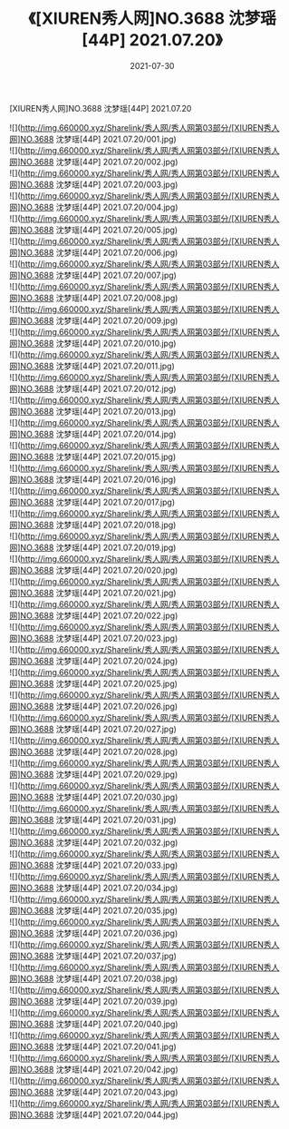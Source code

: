 ﻿---
layout: post
title:  《[XIUREN秀人网]NO.3688 沈梦瑶[44P] 2021.07.20》
date:   2021-07-30
img: http://img.660000.xyz/Sharelink/秀人网/秀人网第03部分/[XIUREN秀人网]NO.3688 沈梦瑶[44P] 2021.07.20/000.jpg
categories: [美女, 清纯, 唯美]
---

[XIUREN秀人网]NO.3688 沈梦瑶[44P] 2021.07.20

  ![](http://img.660000.xyz/Sharelink/秀人网/秀人网第03部分/[XIUREN秀人网]NO.3688 沈梦瑶[44P] 2021.07.20/001.jpg) <br> ![](http://img.660000.xyz/Sharelink/秀人网/秀人网第03部分/[XIUREN秀人网]NO.3688 沈梦瑶[44P] 2021.07.20/002.jpg) <br> ![](http://img.660000.xyz/Sharelink/秀人网/秀人网第03部分/[XIUREN秀人网]NO.3688 沈梦瑶[44P] 2021.07.20/003.jpg) <br> ![](http://img.660000.xyz/Sharelink/秀人网/秀人网第03部分/[XIUREN秀人网]NO.3688 沈梦瑶[44P] 2021.07.20/004.jpg) <br> ![](http://img.660000.xyz/Sharelink/秀人网/秀人网第03部分/[XIUREN秀人网]NO.3688 沈梦瑶[44P] 2021.07.20/005.jpg) <br> ![](http://img.660000.xyz/Sharelink/秀人网/秀人网第03部分/[XIUREN秀人网]NO.3688 沈梦瑶[44P] 2021.07.20/006.jpg) <br> ![](http://img.660000.xyz/Sharelink/秀人网/秀人网第03部分/[XIUREN秀人网]NO.3688 沈梦瑶[44P] 2021.07.20/007.jpg) <br> ![](http://img.660000.xyz/Sharelink/秀人网/秀人网第03部分/[XIUREN秀人网]NO.3688 沈梦瑶[44P] 2021.07.20/008.jpg) <br> ![](http://img.660000.xyz/Sharelink/秀人网/秀人网第03部分/[XIUREN秀人网]NO.3688 沈梦瑶[44P] 2021.07.20/009.jpg) <br> ![](http://img.660000.xyz/Sharelink/秀人网/秀人网第03部分/[XIUREN秀人网]NO.3688 沈梦瑶[44P] 2021.07.20/010.jpg) <br> ![](http://img.660000.xyz/Sharelink/秀人网/秀人网第03部分/[XIUREN秀人网]NO.3688 沈梦瑶[44P] 2021.07.20/011.jpg) <br> ![](http://img.660000.xyz/Sharelink/秀人网/秀人网第03部分/[XIUREN秀人网]NO.3688 沈梦瑶[44P] 2021.07.20/012.jpg) <br> ![](http://img.660000.xyz/Sharelink/秀人网/秀人网第03部分/[XIUREN秀人网]NO.3688 沈梦瑶[44P] 2021.07.20/013.jpg) <br> ![](http://img.660000.xyz/Sharelink/秀人网/秀人网第03部分/[XIUREN秀人网]NO.3688 沈梦瑶[44P] 2021.07.20/014.jpg) <br> ![](http://img.660000.xyz/Sharelink/秀人网/秀人网第03部分/[XIUREN秀人网]NO.3688 沈梦瑶[44P] 2021.07.20/015.jpg) <br> ![](http://img.660000.xyz/Sharelink/秀人网/秀人网第03部分/[XIUREN秀人网]NO.3688 沈梦瑶[44P] 2021.07.20/016.jpg) <br> ![](http://img.660000.xyz/Sharelink/秀人网/秀人网第03部分/[XIUREN秀人网]NO.3688 沈梦瑶[44P] 2021.07.20/017.jpg) <br> ![](http://img.660000.xyz/Sharelink/秀人网/秀人网第03部分/[XIUREN秀人网]NO.3688 沈梦瑶[44P] 2021.07.20/018.jpg) <br> ![](http://img.660000.xyz/Sharelink/秀人网/秀人网第03部分/[XIUREN秀人网]NO.3688 沈梦瑶[44P] 2021.07.20/019.jpg) <br> ![](http://img.660000.xyz/Sharelink/秀人网/秀人网第03部分/[XIUREN秀人网]NO.3688 沈梦瑶[44P] 2021.07.20/020.jpg) <br> ![](http://img.660000.xyz/Sharelink/秀人网/秀人网第03部分/[XIUREN秀人网]NO.3688 沈梦瑶[44P] 2021.07.20/021.jpg) <br> ![](http://img.660000.xyz/Sharelink/秀人网/秀人网第03部分/[XIUREN秀人网]NO.3688 沈梦瑶[44P] 2021.07.20/022.jpg) <br> ![](http://img.660000.xyz/Sharelink/秀人网/秀人网第03部分/[XIUREN秀人网]NO.3688 沈梦瑶[44P] 2021.07.20/023.jpg) <br> ![](http://img.660000.xyz/Sharelink/秀人网/秀人网第03部分/[XIUREN秀人网]NO.3688 沈梦瑶[44P] 2021.07.20/024.jpg) <br> ![](http://img.660000.xyz/Sharelink/秀人网/秀人网第03部分/[XIUREN秀人网]NO.3688 沈梦瑶[44P] 2021.07.20/025.jpg) <br> ![](http://img.660000.xyz/Sharelink/秀人网/秀人网第03部分/[XIUREN秀人网]NO.3688 沈梦瑶[44P] 2021.07.20/026.jpg) <br> ![](http://img.660000.xyz/Sharelink/秀人网/秀人网第03部分/[XIUREN秀人网]NO.3688 沈梦瑶[44P] 2021.07.20/027.jpg) <br> ![](http://img.660000.xyz/Sharelink/秀人网/秀人网第03部分/[XIUREN秀人网]NO.3688 沈梦瑶[44P] 2021.07.20/028.jpg) <br> ![](http://img.660000.xyz/Sharelink/秀人网/秀人网第03部分/[XIUREN秀人网]NO.3688 沈梦瑶[44P] 2021.07.20/029.jpg) <br> ![](http://img.660000.xyz/Sharelink/秀人网/秀人网第03部分/[XIUREN秀人网]NO.3688 沈梦瑶[44P] 2021.07.20/030.jpg) <br> ![](http://img.660000.xyz/Sharelink/秀人网/秀人网第03部分/[XIUREN秀人网]NO.3688 沈梦瑶[44P] 2021.07.20/031.jpg) <br> ![](http://img.660000.xyz/Sharelink/秀人网/秀人网第03部分/[XIUREN秀人网]NO.3688 沈梦瑶[44P] 2021.07.20/032.jpg) <br> ![](http://img.660000.xyz/Sharelink/秀人网/秀人网第03部分/[XIUREN秀人网]NO.3688 沈梦瑶[44P] 2021.07.20/033.jpg) <br> ![](http://img.660000.xyz/Sharelink/秀人网/秀人网第03部分/[XIUREN秀人网]NO.3688 沈梦瑶[44P] 2021.07.20/034.jpg) <br> ![](http://img.660000.xyz/Sharelink/秀人网/秀人网第03部分/[XIUREN秀人网]NO.3688 沈梦瑶[44P] 2021.07.20/035.jpg) <br> ![](http://img.660000.xyz/Sharelink/秀人网/秀人网第03部分/[XIUREN秀人网]NO.3688 沈梦瑶[44P] 2021.07.20/036.jpg) <br> ![](http://img.660000.xyz/Sharelink/秀人网/秀人网第03部分/[XIUREN秀人网]NO.3688 沈梦瑶[44P] 2021.07.20/037.jpg) <br> ![](http://img.660000.xyz/Sharelink/秀人网/秀人网第03部分/[XIUREN秀人网]NO.3688 沈梦瑶[44P] 2021.07.20/038.jpg) <br> ![](http://img.660000.xyz/Sharelink/秀人网/秀人网第03部分/[XIUREN秀人网]NO.3688 沈梦瑶[44P] 2021.07.20/039.jpg) <br> ![](http://img.660000.xyz/Sharelink/秀人网/秀人网第03部分/[XIUREN秀人网]NO.3688 沈梦瑶[44P] 2021.07.20/040.jpg) <br> ![](http://img.660000.xyz/Sharelink/秀人网/秀人网第03部分/[XIUREN秀人网]NO.3688 沈梦瑶[44P] 2021.07.20/041.jpg) <br> ![](http://img.660000.xyz/Sharelink/秀人网/秀人网第03部分/[XIUREN秀人网]NO.3688 沈梦瑶[44P] 2021.07.20/042.jpg) <br> ![](http://img.660000.xyz/Sharelink/秀人网/秀人网第03部分/[XIUREN秀人网]NO.3688 沈梦瑶[44P] 2021.07.20/043.jpg) <br> ![](http://img.660000.xyz/Sharelink/秀人网/秀人网第03部分/[XIUREN秀人网]NO.3688 沈梦瑶[44P] 2021.07.20/044.jpg) <br>